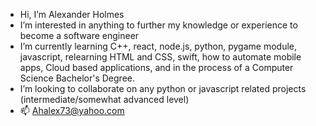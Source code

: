 - Hi, I’m Alexander Holmes
- I’m interested in anything to further my knowledge or experience to become a software engineer
- I’m currently learning C++, react, node.js, python, pygame module, javascript, relearning HTML and CSS, swift, how to automate mobile apps, Cloud based applications, and in the process of a Computer Science Bachelor's Degree.
- I’m looking to collaborate on any python or javascript related projects (intermediate/somewhat advanced level)
- 📫 Ahalex73@yahoo.com

<!---
ahalex73/ahalex73 is a ✨ special ✨ repository because its `README.md` (this file) appears on your GitHub profile.
You can click the Preview link to take a look at your changes.
--->
